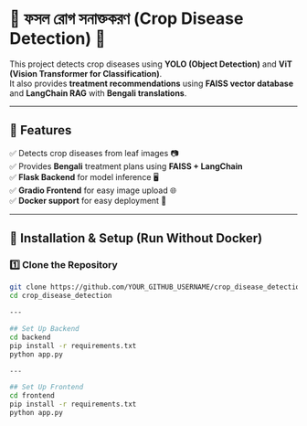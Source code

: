# 🌱 ফসল রোগ সনাক্তকরণ (Crop Disease Detection) 🚜  

This project detects crop diseases using **YOLO (Object Detection)** and **ViT (Vision Transformer for Classification)**.  
It also provides **treatment recommendations** using **FAISS vector database** and **LangChain RAG** with **Bengali translations**.  

---

## 🚀 Features
✅ Detects crop diseases from leaf images 📷  
✅ Provides **Bengali** treatment plans using **FAISS + LangChain**  
✅ **Flask Backend** for model inference 🖥️  
✅ **Gradio Frontend** for easy image upload 🌐  
✅ **Docker support** for easy deployment 🐳  

---

## 🔧 Installation & Setup (Run Without Docker)

### 1️⃣ **Clone the Repository**
```sh
git clone https://github.com/YOUR_GITHUB_USERNAME/crop_disease_detection.git
cd crop_disease_detection

---

## Set Up Backend
cd backend
pip install -r requirements.txt
python app.py

---

## Set Up Frontend
cd frontend
pip install -r requirements.txt
python app.py
